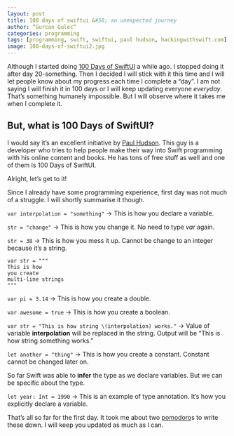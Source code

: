 ```yaml
---
layout: post
title: 100 days of swiftui &#58; an unexpected journey
author: “Gurcan Gulec“
categories: programming
tags: [programming, swift, swiftui, paul hudson, hackingwithswift.com]
image: 100-days-of-swiftui2.jpg
---
```

Although I started doing [100 Days of SwiftUI](https://www.hackingwithswift.com/100/swiftui) a while ago. I stopped doing it after day 20-something. Then I decided I will stick with it this time and I will let people know about my progress each time I complete a “day”. I am not saying I will finish it in 100 days or I will keep updating everyone *everyday*. That’s something humanely impossible.  But I will observe where it takes me when I complete it.

## But, what is 100 Days of SwiftUI?
I would say it’s an excellent initiative by [Paul Hudson](https://twitter.com/twostraws). This guy is a developer who tries to help people make their way into Swift programming with his online content and books. He has tons of free stuff as well and one of them is 100 Days of SwiftUI. 

Alright, let’s get to it!

Since I already have some programming experience, first day was not much of a struggle. I will shortly summarise it though.

`var interpolation = "something"`  -> This is how you declare a variable.

`str = "change"` -> This is how you change it. No need to type _var_ again.

`str = 38` -> This is how you mess it up. Cannot be change to an integer because it’s a string.
```
var str = """
This is how
you create
multi-line strings
"""
```
`var pi = 3.14` -> This is how you create a double.

`var awesome = true` -> This is how you create a boolean.

`var str = "This is how string \(interpolation) works."` -> Value of variable **interpolation** will be replaced in the string. Output will be “This is how string something works.”

`let another = "thing"` -> This is how you create a constant. Constant cannot be changed later on.

So far Swift was able to **infer** the type as we declare variables. But we can be specific about the type.

`let year: Int = 1990` -> This is an example of type annotation. It’s how you explicitly declare a variable.

That’s all so far for the first day. It took me about two [pomodoro](https://en.wikipedia.org/wiki/Pomodoro_Technique)s to write these down. I will keep you updated as much as I can. 

